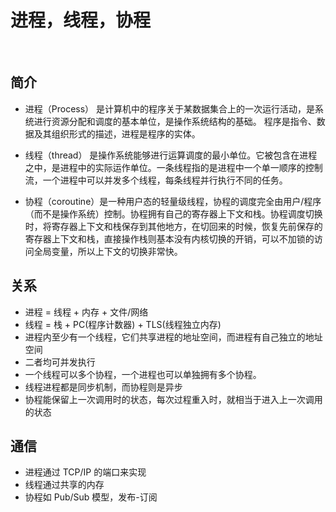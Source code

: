 # 进程，线程，协程

<br/>

## 简介

- 进程（Process） 是计算机中的程序关于某数据集合上的一次运行活动，是系统进行资源分配和调度的基本单位，是操作系统结构的基础。 程序是指令、数据及其组织形式的描述，进程是程序的实体。

- 线程（thread） 是操作系统能够进行运算调度的最小单位。它被包含在进程之中，是进程中的实际运作单位。一条线程指的是进程中一个单一顺序的控制流，一个进程中可以并发多个线程，每条线程并行执行不同的任务。

- 协程（coroutine）是一种用户态的轻量级线程，协程的调度完全由用户/程序（而不是操作系统）控制。协程拥有自己的寄存器上下文和栈。协程调度切换时，将寄存器上下文和栈保存到其他地方，在切回来的时候，恢复先前保存的寄存器上下文和栈，直接操作栈则基本没有内核切换的开销，可以不加锁的访问全局变量，所以上下文的切换非常快。

## 关系

- 进程 = 线程 + 内存 + 文件/网络
- 线程 = 栈 + PC(程序计数器) + TLS(线程独立内存)
- 进程内至少有一个线程，它们共享进程的地址空间，而进程有自己独立的地址空间
- 二者均可并发执行
- 一个线程可以多个协程，一个进程也可以单独拥有多个协程。
- 线程进程都是同步机制，而协程则是异步
- 协程能保留上一次调用时的状态，每次过程重入时，就相当于进入上一次调用的状态

## 通信

- 进程通过 TCP/IP 的端口来实现
- 线程通过共享的内存
- 协程如 Pub/Sub 模型，发布-订阅
